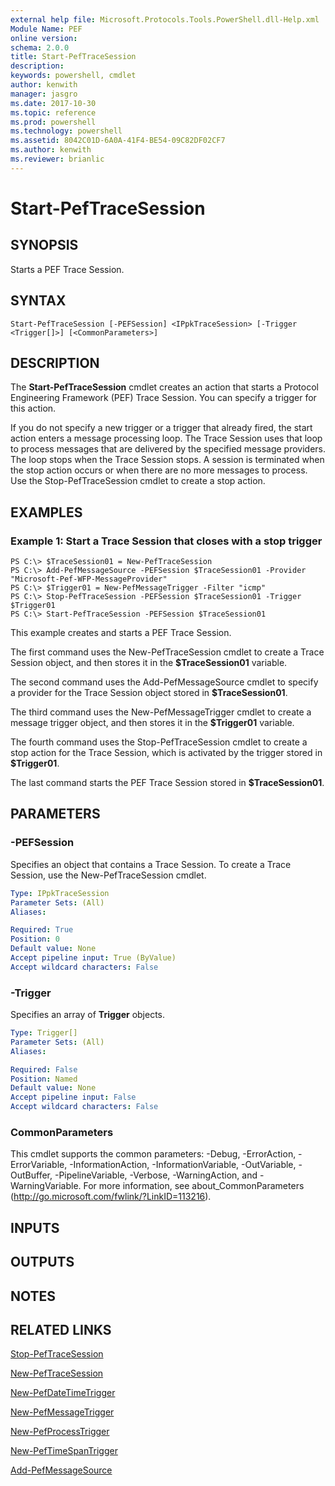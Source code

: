 ```yaml
---
external help file: Microsoft.Protocols.Tools.PowerShell.dll-Help.xml
Module Name: PEF
online version: 
schema: 2.0.0
title: Start-PefTraceSession
description: 
keywords: powershell, cmdlet
author: kenwith
manager: jasgro
ms.date: 2017-10-30
ms.topic: reference
ms.prod: powershell
ms.technology: powershell
ms.assetid: 8042C01D-6A0A-41F4-BE54-09C82DF02CF7
ms.author: kenwith
ms.reviewer: brianlic
---
```


# Start-PefTraceSession

## SYNOPSIS
Starts a PEF Trace Session.

## SYNTAX

```
Start-PefTraceSession [-PEFSession] <IPpkTraceSession> [-Trigger <Trigger[]>] [<CommonParameters>]
```

## DESCRIPTION
The **Start-PefTraceSession** cmdlet creates an action that starts a Protocol Engineering Framework (PEF) Trace Session.
You can specify a trigger for this action.

If you do not specify a new trigger or a trigger that already fired, the start action enters a message processing loop.
The Trace Session uses that loop to process messages that are delivered by the specified message providers.
The loop stops when the Trace Session stops.
A session is terminated when the  stop action occurs  or when there are no more messages to process.
Use the Stop-PefTraceSession cmdlet to create a stop action.

## EXAMPLES

### Example 1: Start a Trace Session that closes with a stop trigger
```
PS C:\> $TraceSession01 = New-PefTraceSession 
PS C:\> Add-PefMessageSource -PEFSession $TraceSession01 -Provider "Microsoft-Pef-WFP-MessageProvider"
PS C:\> $Trigger01 = New-PefMessageTrigger -Filter "icmp"
PS C:\> Stop-PefTraceSession -PEFSession $TraceSession01 -Trigger $Trigger01
PS C:\> Start-PefTraceSession -PEFSession $TraceSession01
```

This example creates and starts a PEF Trace Session.

The first command uses the New-PefTraceSession cmdlet to create a Trace Session object, and then stores it in the **$TraceSession01** variable.

The second command uses the Add-PefMessageSource cmdlet to specify a provider for the Trace Session object stored in **$TraceSession01**.

The third command uses the New-PefMessageTrigger cmdlet to create a message trigger object, and then stores it in the **$Trigger01** variable.

The fourth command uses the Stop-PefTraceSession cmdlet to create a stop action for the Trace Session, which is activated by the trigger stored in **$Trigger01**.

The last command starts the PEF Trace Session stored in **$TraceSession01**.

## PARAMETERS

### -PEFSession
Specifies an object that contains a Trace Session.
To create a Trace Session, use the New-PefTraceSession cmdlet.

```yaml
Type: IPpkTraceSession
Parameter Sets: (All)
Aliases: 

Required: True
Position: 0
Default value: None
Accept pipeline input: True (ByValue)
Accept wildcard characters: False
```

### -Trigger
Specifies an array of **Trigger** objects.

```yaml
Type: Trigger[]
Parameter Sets: (All)
Aliases: 

Required: False
Position: Named
Default value: None
Accept pipeline input: False
Accept wildcard characters: False
```

### CommonParameters
This cmdlet supports the common parameters: -Debug, -ErrorAction, -ErrorVariable, -InformationAction, -InformationVariable, -OutVariable, -OutBuffer, -PipelineVariable, -Verbose, -WarningAction, and -WarningVariable. For more information, see about_CommonParameters (http://go.microsoft.com/fwlink/?LinkID=113216).

## INPUTS

## OUTPUTS

## NOTES

## RELATED LINKS

[Stop-PefTraceSession](./Stop-PefTraceSession.md)

[New-PefTraceSession](./New-PefTraceSession.md)

[New-PefDateTimeTrigger](./New-PefDateTimeTrigger.md)

[New-PefMessageTrigger](./New-PefMessageTrigger.md)

[New-PefProcessTrigger](./New-PefProcessTrigger.md)

[New-PefTimeSpanTrigger](./New-PefTimeSpanTrigger.md)

[Add-PefMessageSource](./Add-PefMessageSource.md)
